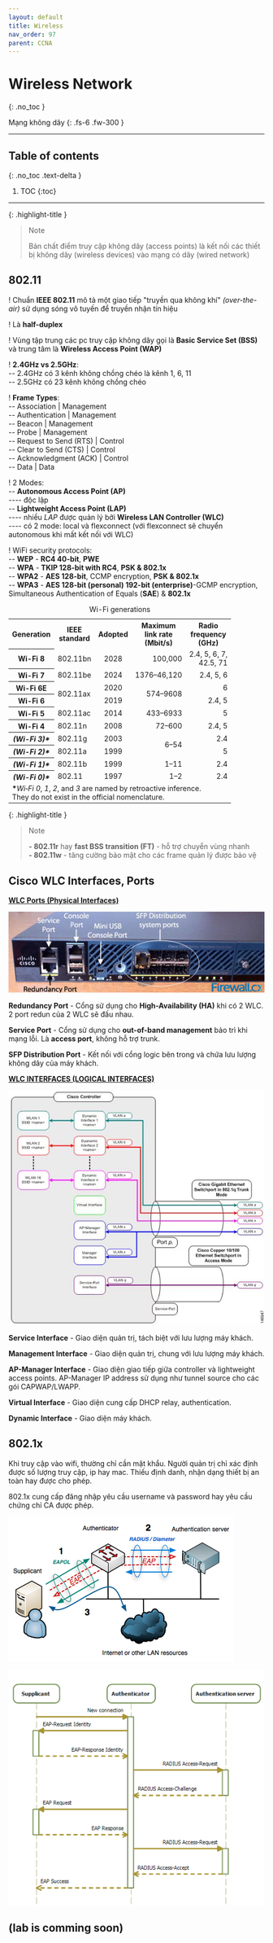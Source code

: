 ```yaml
---
layout: default
title: Wireless
nav_order: 97
parent: CCNA
---
```


# Wireless Network
{: .no_toc }

Mạng không dây
{: .fs-6 .fw-300 }

---

## Table of contents
{: .no_toc .text-delta }

1. TOC
{:toc}

---

{: .highlight-title }
> Note
>
> Bản chất điểm truy cập không dây (access points) là kết nối các thiết bị không dây (wireless devices) vào mạng có dây (wired network)

## 802.11

\! Chuẩn **IEEE 802.11** mô tả một giao tiếp "truyền qua không khí" _(over-the-air)_ sử dụng sóng vô tuyến để truyền nhận tín hiệu <br>

\! Là **half-duplex** <br>

\! Vùng tập trung các pc truy cập không dây gọi là **Basic Service Set (BSS)** và trung tâm là **Wireless Access Point (WAP)** <br>

\! **2.4GHz vs 2.5GHz**:  <br>
\-- 2.4GHz có 3 kênh không chồng chéo là kênh 1, 6, 11<br>
\-- 2.5GHz có 23 kênh không chồng chéo <br>

\! **Frame Types**:  <br>
\-- Association | Management <br>
\-- Authentication | Management <br>
\-- Beacon | Management <br>
\-- Probe | Management <br>
\-- Request to Send (RTS) | Control <br>
\-- Clear to Send (CTS) | Control <br>
\-- Acknowledgment (ACK) | Control <br>
\-- Data | Data <br>

\! 2 Modes:  <br>
\-- **Autonomous Access Point (AP)** <br>
\--\-- độc lập <br>
\-- **Lightweight Access Point (LAP)** <br>
\--\-- nhiều *LAP* được quản lý bởi **Wireless LAN Controller (WLC)** <br>
\--\-- có 2 mode: local và flexconnect (với flexconnect sẽ chuyển autonomous khi mất kết nối với WLC)

\! WiFi security protocols: <br>
\-- **WEP** - **RC4 40-bit**, **PWE**<br>
\-- **WPA** - **TKIP 128-bit with RC4**, **PSK & 802.1x**<br>
\-- **WPA2** - **AES 128-bit**, CCMP encryption, **PSK & 802.1x** <br>
\-- **WPA3** - **AES 128-bit (personal) 192-bit (enterprise)**-GCMP encryption, Simultaneous Authentication of Equals (**SAE**) & **802.1x** <br>

<table class="wikitable floatright mw-datatable">
<caption>Wi-Fi generations</caption>
<tbody><tr>
<th>Generation
</th>
<th>IEEE<br>standard
</th>
<th>Adopted
</th>
<th>Maximum<br>link rate<br>(Mbit/s)
</th>
<th>Radio<br>frequency<br>(GHz)
</th></tr>
<tr>
<th><a class="mw-redirect" title="IEEE 802.11bn">Wi-Fi 8</a>
</th>
<td><a class="mw-redirect" title="IEEE 802.11bn">802.11bn</a>
</td>
<td align="center">2028
</td>
<td align="right">100,000
</td>
<td align="right">2.4, 5, 6, 7,<br>42.5, 71
</td></tr>
<tr>
<th><a class="mw-redirect" title="Wi-Fi 7">Wi-Fi 7</a>
</th>
<td><a class="mw-redirect" title="IEEE 802.11be">802.11be</a>
</td>
<td align="center">2024
</td>
<td align="right">1376–46,120
</td>
<td align="right">2.4, 5, 6
</td></tr>
<tr>
<th><a class="mw-redirect" title="Wi-Fi 6E">Wi-Fi 6E</a>
</th>
<td rowspan="2"><a class="mw-redirect" title="IEEE 802.11ax">802.11ax</a>
</td>
<td align="center">2020
</td>
<td rowspan="2" align="right">574–9608
</td>
<td align="right">6
</td></tr>
<tr>
<th><a title="Wi-Fi 6">Wi-Fi 6</a>
</th>
<td align="center">2019
</td>
<td align="right">2.4, 5
</td></tr>
<tr>
<th><a class="mw-redirect" title="Wi-Fi 5">Wi-Fi 5</a>
</th>
<td><a class="mw-redirect" title="IEEE 802.11ac-2013">802.11ac</a>
</td>
<td align="center">2014
</td>
<td align="right">433–6933
</td>
<td align="right">5
</td></tr>
<tr>
<th><a class="mw-redirect" title="Wi-Fi 4">Wi-Fi 4</a>
</th>
<td><a class="mw-redirect" title="IEEE 802.11n-2009">802.11n</a>
</td>
<td align="center">2008
</td>
<td align="right">72–600
</td>
<td align="right">2.4, 5
</td></tr>
<tr>
<th><i>(Wi-Fi&nbsp;3)*</i>
</th>
<td><a class="mw-redirect" title="IEEE 802.11g-2003">802.11g</a>
</td>
<td align="center">2003
</td>
<td rowspan="2" align="right">6–54
</td>
<td align="right">2.4
</td></tr>
<tr>
<th><i>(Wi-Fi&nbsp;2)*</i>
</th>
<td><a class="mw-redirect" title="IEEE 802.11a-1999">802.11a</a>
</td>
<td align="center">1999
</td>
<td align="right">5
</td></tr>
<tr>
<th><i>(Wi-Fi&nbsp;1)*</i>
</th>
<td><a class="mw-redirect" title="IEEE 802.11b-1999">802.11b</a>
</td>
<td align="center">1999
</td>
<td align="right">1–11
</td>
<td align="right">2.4
</td></tr>
<tr>
<th><i>(Wi-Fi&nbsp;0)*</i>
</th>
<td><a class="mw-redirect" title="IEEE 802.11 (legacy mode)">802.11</a>
</td>
<td align="center">1997
</td>
<td align="right">1–2
</td>
<td align="right">2.4
</td></tr>
<tr>
<td colspan="5"><b>*</b><i>Wi‑Fi 0</i>, <i>1</i>, <i>2</i>, and <i>3</i> are named by retroactive inference.<br>They do not exist in the official nomenclature.
</td></tr></tbody></table>

{: .highlight-title }
> Note
>
> __- 802.11r__ hay __fast BSS transition (FT)__ - hỗ trợ chuyển vùng nhanh <br>
> __- 802.11w__ - tăng cường bảo mật cho các frame quản lý được bảo vệ <br>

## Cisco WLC Interfaces, Ports

**<u>WLC Ports (Physical Interfaces)</u>**

![Alt text](/docs/CCNA/img/wlc-phy-int.png)

**Redundancy Port** - Cổng sử dụng cho **High-Availability (HA)** khi có 2 WLC. 2 port redun của 2 WLC sẽ đấu nhau.

**Service Port** - Cổng sử dụng cho **out-of-band management** bảo trì khi mạng lỗi. Là **access port**, không hỗ trợ trunk.

**SFP Distribution Port** - Kết nối với cổng logic bên trong và chứa lưu lượng không dây của máy khách.

**<u>WLC INTERFACES (LOGICAL INTERFACES)</u>**

![Alt text](/docs/CCNA/img/wlc-logic-int.png)

**Service Interface** - Giao diện quản trị, tách biệt với lưu lượng máy khách.

**Management Interface** - Giao diện quản trị, chung với lưu lượng máy khách.

**AP-Manager Interface** - Giao diện giao tiếp giữa controller và lightweight access points. AP-Manager IP address sử dụng như tunnel source cho các gói CAPWAP/LWAPP.

**Virtual Interface** - Giao diện cung cấp DHCP relay, authentication.

**Dynamic Interface** - Giao diện máy khách.

## 802.1x

Khi truy cập vào wifi, thường chỉ cần mật khẩu. Người quản trị chỉ xác định được số lượng truy cập, ip hay mac. Thiếu định danh, nhận dạng thiết bị an toàn hay được cho phép.

802.1x cung cấp đăng nhập yêu cầu username và password hay yêu cầu chứng chỉ CA được phép.

![Alt text](/docs/CCNA/img/802.1x_wired_protocols.png)

![Alt text](/docs/CCNA/img/802.1x.png)

## (lab is comming soon)
